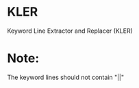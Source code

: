# KLER
Keyword Line Extractor and Replacer (KLER)

# Note:
The keyword lines should not contain "||"
